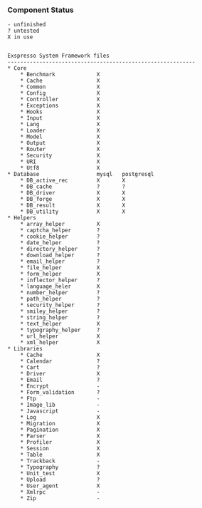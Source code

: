 ### Component Status

    - unfinished
    ? untested
    X in use


    Exspresso System Framework files
    -----------------------------------------------------------
    * Core
        * Benchmark             X
        * Cache                 X
        * Common                X
        * Config                X
        * Controller            X
        * Exceptions            X
        * Hooks                 X
        * Input                 X
        * Lang                  X
        * Loader                X
        * Model                 X
        * Output                X
        * Router                X
        * Security              X
        * URI                   X
        * Utf8                  X
    * Database                  mysql   postgresql
        * DB_active_rec         X       X
        * DB_cache              ?       ?
        * DB_driver             X       X
        * DB_forge              X       X
        * DB_result             X       X
        * DB_utility            X       X
    * Helpers
        * array_helper          X
        * captcha_helper        ?
        * cookie_helper         ?
        * date_helper           ?
        * directory_helper      ?
        * download_helper       ?
        * email_helper          ?
        * file_helper           X
        * form_helper           X
        * inflector_helper      ?
        * language_heler        X
        * number_helper         ?
        * path_helper           ?
        * security_helper       ?
        * smiley_helper         ?
        * string_helper         ?
        * text_helper           X
        * typography_helper     ?
        * url_helper            X
        * xml_helper            X
    * Libraries
        * Cache                 X
        * Calendar              ?
        * Cart                  ?
        * Driver                X
        * Email                 ?
        * Encrypt               -
        * Form_validation       ?
        * Ftp                   -
        * Image_lib             -
        * Javascript            -
        * Log                   X
        * Migration             X
        * Pagination            X
        * Parser                X
        * Profiler              X
        * Session               X
        * Table                 X
        * Trackback             -
        * Typography            ?
        * Unit_test             X
        * Upload                ?
        * User_agent            X
        * Xmlrpc                -
        * Zip                   -

